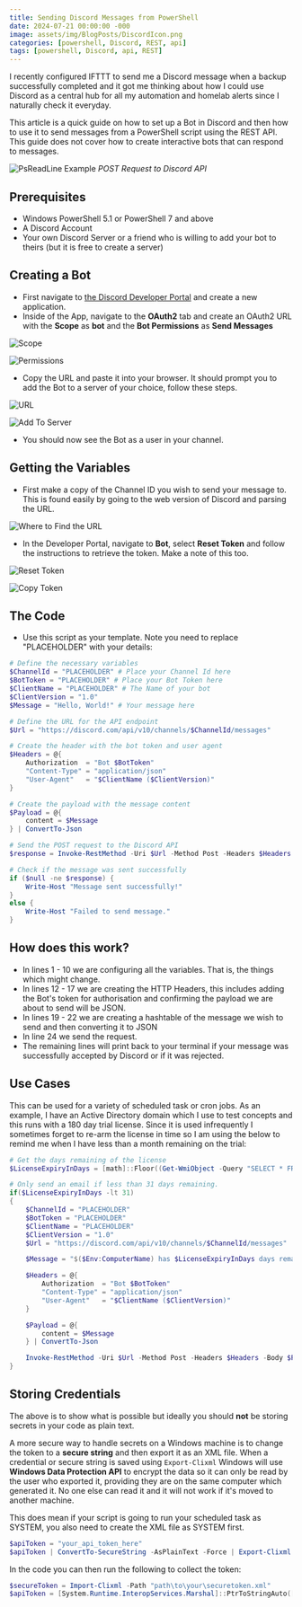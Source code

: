 ```yaml
---
title: Sending Discord Messages from PowerShell
date: 2024-07-21 00:00:00 -000
image: assets/img/BlogPosts/DiscordIcon.png
categories: [powershell, Discord, REST, api]
tags: [powershell, Discord, api, REST]
---
```


I recently configured IFTTT to send me a Discord message when a backup successfully completed  and it got me thinking about how I could use Discord as a central hub for all my automation and homelab alerts since I naturally check it everyday.

This article is a quick guide on how to set up a Bot in Discord and then how to use it to send messages from a PowerShell script using the REST API. This guide does not cover how to create interactive bots that can respond to messages.

![PsReadLine Example](assets/img/BlogPosts/MessageToDiscord.gif)
*POST Request to Discord API*

## Prerequisites
- Windows PowerShell 5.1 or PowerShell 7 and above
- A Discord Account
- Your own Discord Server or a friend who is willing to add your bot to theirs (but it is free to create a server)

## Creating a Bot
- First navigate to [the Discord Developer Portal](https://discord.com/developers/applications) and create a new application. 
- Inside of the App, navigate to the **OAuth2** tab and create an OAuth2 URL with the **Scope** as **bot** and the **Bot Permissions** as **Send Messages**

![Scope](assets/img/BlogPosts/Discord-OAuth-Bot.png)

![Permissions](assets/img/BlogPosts/Discord-OAuth-SendMessages.png)

- Copy the URL and paste it into your browser. It should prompt you to add the Bot to a server of your choice, follow these steps.

![URL](assets/img/BlogPosts/Discord-OAuth-CopyLink.png)

![Add To Server](assets/img/BlogPosts/Discord-AddToServer.png)

- You should now see the Bot as a user in your channel.

## Getting the Variables
- First make a copy of the Channel ID you wish to send your message to. This is found easily by going to the web version of Discord and parsing the URL.

![Where to Find the URL](assets/img/BlogPosts/Discord-Url.png)

- In the Developer Portal, navigate to **Bot**, select **Reset Token** and follow the instructions to retrieve the token. Make a note of this too.

![Reset Token](assets/img/BlogPosts/Discord-ResetToken.png)

![Copy Token](assets/img/BlogPosts/Discord-CopyToken.png)

## The Code
- Use this script as your template. Note you need to replace "PLACEHOLDER" with your details:

```powershell
# Define the necessary variables
$ChannelId = "PLACEHOLDER" # Place your Channel Id here
$BotToken = "PLACEHOLDER" # Place your Bot Token here
$ClientName = "PLACEHOLDER" # The Name of your bot
$ClientVersion = "1.0"
$Message = "Hello, World!" # Your message here

# Define the URL for the API endpoint
$Url = "https://discord.com/api/v10/channels/$ChannelId/messages"

# Create the header with the bot token and user agent
$Headers = @{
    Authorization  = "Bot $BotToken"
    "Content-Type" = "application/json"
    "User-Agent"   = "$ClientName ($ClientVersion)"
}

# Create the payload with the message content
$Payload = @{
    content = $Message
} | ConvertTo-Json

# Send the POST request to the Discord API
$response = Invoke-RestMethod -Uri $Url -Method Post -Headers $Headers -Body $Payload

# Check if the message was sent successfully
if ($null -ne $response) {
    Write-Host "Message sent successfully!"
}
else {
    Write-Host "Failed to send message."
}

```
## How does this work?
- In lines 1 - 10 we are configuring all the variables. That is, the things which might change.
- In lines 12 - 17 we are creating the HTTP Headers, this includes adding the Bot's token for authorisation and confirming the payload we are about to send will be JSON.
- In lines 19 - 22 we are creating a hashtable of the message we wish to send and then converting it to JSON
- In line 24 we send the request.
- The remaining lines will print back to your terminal if your message was successfully accepted by Discord or if it was rejected.

## Use Cases
This can be used for a variety of scheduled task or cron jobs. As an example, I have an Active Directory domain which I use to test concepts and this runs with a 180 day trial license. Since it is used infrequently I sometimes forget to re-arm the license in time so I am using the below to remind me when I have less than a month remaining on the trial:

```powershell
# Get the days remaining of the license
$LicenseExpiryInDays = [math]::Floor((Get-WmiObject -Query "SELECT * FROM SoftwareLicensingProduct WHERE ApplicationID='55c92734-d682-4d71-983e-d6ec3f16059f'").graceperiodremaining / 1440)

# Only send an email if less than 31 days remaining.
if($LicenseExpiryInDays -lt 31)
{
    $ChannelId = "PLACEHOLDER" 
    $BotToken = "PLACEHOLDER" 
    $ClientName = "PLACEHOLDER" 
    $ClientVersion = "1.0"
    $Url = "https://discord.com/api/v10/channels/$ChannelId/messages"

    $Message = "$($Env:ComputerName) has $LicenseExpiryInDays days remaining on its Windows trial license. You need to re-arm or potentially rebuild."

    $Headers = @{
        Authorization  = "Bot $BotToken"
        "Content-Type" = "application/json"
        "User-Agent"   = "$ClientName ($ClientVersion)"
    }

    $Payload = @{
        content = $Message
    } | ConvertTo-Json

    Invoke-RestMethod -Uri $Url -Method Post -Headers $Headers -Body $Payload
}
```

## Storing Credentials
The above is to show what is possible but ideally you should **not** be storing secrets in your code as plain text.

A more secure way to handle secrets on a Windows machine is to change the token to a **secure string** and then export it as an XML file.  When a credential or secure string is saved using `Export-Clixml` Windows will use **Windows Data Protection API** to encrypt the data so it can only be read by the user who exported it, providing they are on the same computer which generated it. No one else can read it and it will not work if it's moved to another machine. 

This does mean if your script is going to run your scheduled task as SYSTEM, you also need to create the XML file as SYSTEM first.

```powershell
$apiToken = "your_api_token_here"
$apiToken | ConvertTo-SecureString -AsPlainText -Force | Export-Clixml -Path "path\to\your\securetoken.xml"
```

In the code you can then run the following to collect the token:
```powershell
$secureToken = Import-Clixml -Path "path\to\your\securetoken.xml"
$apiToken = [System.Runtime.InteropServices.Marshal]::PtrToStringAuto([System.Runtime.InteropServices.Marshal]::SecureStringToBSTR($secureToken))
```